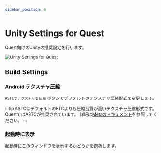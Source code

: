 ```yaml
---
sidebar_position: 6
---
```


# Unity Settings for Quest

Quest向けのUnityの推奨設定を行います。

![Unity Settings for Quest](/img/unity_settings_for_quest.png)

## Build Settings

### Android テクスチャ圧縮

`ASTCでテクスチャを圧縮` ボタンでデフォルトのテクスチャ圧縮形式を変更します。

:::tip
ASTCはデフォルトのETCよりも圧縮品質が高いテクスチャ圧縮形式です。QuestではASTCが推奨されています。
詳細は[Metaのドキュメント](https://developer.oculus.com/documentation/unity/unity-conf-settings/#build-settings)を参照してください。
:::

### 起動時に表示

起動時にこのウィンドウを表示するかどうかを選択します。
